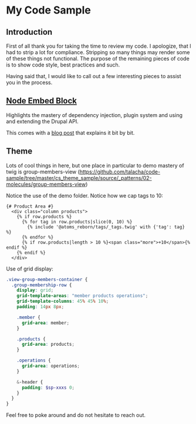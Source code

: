 # My Code Sample

## Introduction
First of all thank you for taking the time to review my code. I apologize, that I had to strip a lot
for compliance. Stripping so many things may render some of these things not functional.
The purpose of the remaining pieces of code is to show code style, best practices and such.

Having said that, I would like to call out a few interesting pieces to assist you in the process.

## [Node Embed Block](https://github.com/talacha/code-sample/blob/master/cs_node_embed/src/Plugin/Block/NodeEmbedBlock.php "Node Embed Block")

Highlights the mastery of dependency injection, plugin system and using and extending the Drupal API.

This comes with a [blog post](http://rob.cr/blog/how-create-custom-block-embeds-nodes-drupal-8) that explains it bit by bit.

## Theme

Lots of cool things in here, but one place in particular to demo mastery of twig is group-members-view (https://github.com/talacha/code-sample/tree/master/cs_theme_sample/source/_patterns/02-molecules/group-members-view)

Notice the use of the demo folder. Notice how we cap tags to 10:

```twig
{# Product Area #}
  <div class="column products">
    {% if row.products %}
      {% for tag in row.products|slice(0, 10) %}
        {% include '@atoms_reborn/tags/_tags.twig' with {'tag': tag} %}
      {% endfor %}
      {% if row.products|length > 10 %}<span class="more">+10</span>{% endif %}
    {% endif %}
  </div>
```

Use of grid display:

```scss
.view-group-members-container {
  .group-membership-row {
    display: grid;
    grid-template-areas: "member products operations";
    grid-template-columns: 45% 45% 10%;
    padding: 14px 8px;

    .member {
      grid-area: member;
    }

    .products {
      grid-area: products;
    }

    .operations {
      grid-area: operations;
    }

    &-header {
      padding: $sp-xxxs 0;
    }
  }
}
```

Feel free to poke around and do not hesitate to reach out.
